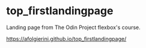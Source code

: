 # top_firstlandingpage
Landing page from The Odin Project flexbox's course.


https://afolgierini.github.io/top_firstlandingpage/
